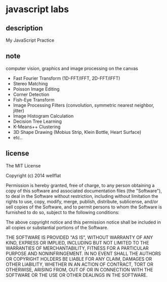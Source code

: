 # javascript labs

## description

My JavaScript Practice

## note

computer vision, graphics and image processing on the canvas

* Fast Fourier Transform (1D-FFT/IFFT, 2D-FFT/IFFT)
* Stereo Matching
* Poisson Image Editing
* Corner Detection
* Fish-Eye Transform
* Image Processing Filters (convolution, symmetric nearest neighbor, jitter)
* Image Histogram Calculation
* Decision Tree Learning
* K-Means++ Clustering
* 3D Shape Drawing (Mobius Strip, Klein Bottle, Heart Surface)
* etc..

## license

The MIT License

Copyright (c) 2014 wellflat

Permission is hereby granted, free of charge, to any person obtaining a copy of this software and associated documentation files (the "Software"), to deal in the Software without restriction, including without limitation the rights to use, copy, modify, merge, publish, distribute, sublicense, and/or sell copies of the Software, and to permit persons to whom the Software is furnished to do so, subject to the following conditions:

The above copyright notice and this permission notice shall be included in all copies or substantial portions of the Software.

THE SOFTWARE IS PROVIDED "AS IS", WITHOUT WARRANTY OF ANY KIND, EXPRESS OR IMPLIED, INCLUDING BUT NOT LIMITED TO THE WARRANTIES OF MERCHANTABILITY, FITNESS FOR A PARTICULAR PURPOSE AND NONINFRINGEMENT. IN NO EVENT SHALL THE AUTHORS OR COPYRIGHT HOLDERS BE LIABLE FOR ANY CLAIM, DAMAGES OR OTHER LIABILITY, WHETHER IN AN ACTION OF CONTRACT, TORT OR OTHERWISE, ARISING FROM, OUT OF OR IN CONNECTION WITH THE SOFTWARE OR THE USE OR OTHER DEALINGS IN THE SOFTWARE.
